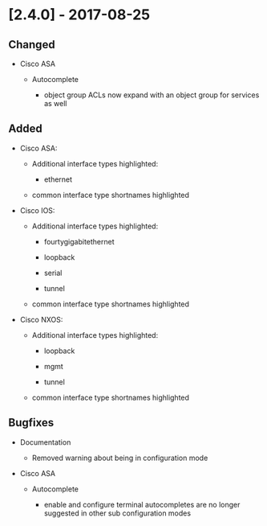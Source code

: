 # [2.4.0] - 2017-08-25

## Changed

- Cisco ASA

    - Autocomplete

        - object group ACLs now expand with an object group for services as well

## Added

- Cisco ASA:
    
    - Additional interface types highlighted:

        - ethernet

    - common interface type shortnames highlighted

- Cisco IOS:
    
    - Additional interface types highlighted:

        - fourtygigabitethernet
    
        - loopback

        - serial

        - tunnel

    - common interface type shortnames highlighted

- Cisco NXOS:

    - Additional interface types highlighted:

        - loopback

        - mgmt
        
        - tunnel

    - common interface type shortnames highlighted

## Bugfixes

- Documentation

    - Removed warning about being in configuration mode

- Cisco ASA

    - Autocomplete

        - enable and configure terminal autocompletes are no longer suggested in other sub configuration modes
